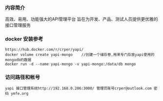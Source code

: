### 内容简介
高效、易用、功能强大的API管理平台
旨在为开发、产品、测试人员提供更优雅的接口管理服务
### docker 安装参考
    https://hub.docker.com/r/crper/yapi/
    docker volume create yapi-mongo    //创建一个储存卷,用来专门存放yapi使用的mongodb的数据
    docker run -d --name yapi-mongo -v yapi-mongo:/data/db mongo
    
### 访问路径和帐号
    yapi 接口管理系统http://192.168.0.206:3000/ 管理员账号crper@outlook.com 密码 ymfe.org  
